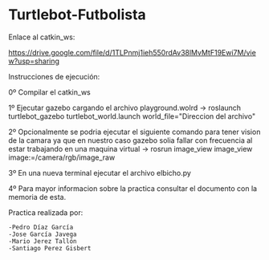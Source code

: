 # Turtlebot-Futbolista

Enlace al catkin_ws:

https://drive.google.com/file/d/1TLPnmj1ieh550rdAv38lMvMtF19Ewi7M/view?usp=sharing

Instrucciones de ejecución:

0º Compilar el catkin_ws

1º Ejecutar gazebo cargando el archivo playground.wolrd -> roslaunch turtlebot_gazebo turtlebot_world.launch world_file="Direccion del archivo"

2º Opcionalmente se podria ejecutar el siguiente comando para tener vision de la camara ya que en nuestro caso gazebo solia fallar con frecuencia al estar trabajando en una maquina virtual -> rosrun image_view image_view image:=/camera/rgb/image_raw

3º En una nueva terminal ejecutar el archivo elbicho.py

4º Para mayor informacion sobre la practica consultar el documento con la memoria de esta.

Practica realizada por:

	-Pedro Díaz García
	-Jose García Javega
	-Mario Jerez Tallón
	-Santiago Perez Gisbert
